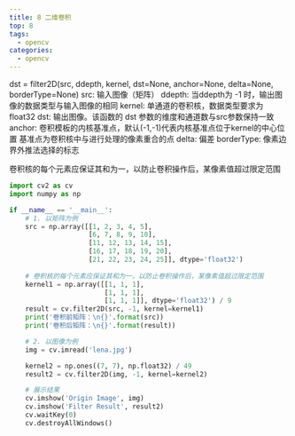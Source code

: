 ```yaml
---
title: 8 二维卷积
top: 8
tags:
  - opencv
categories:
  - opencv
---
```


dst = filter2D(src, ddepth, kernel, dst=None, anchor=None, delta=None, borderType=None)
src: 输入图像（矩阵）
ddepth: 当ddepth为 -1 时，输出图像的数据类型与输入图像的相同
kernel: 单通道的卷积核，数据类型要求为 float32
dst: 输出图像。该函数的 dst 参数的维度和通道数与src参数保持一致
anchor: 卷积模板的内核基准点，默认(-1,-1)代表内核基准点位于kernel的中心位置
基准点为卷积核中与进行处理的像素重合的点
delta: 偏差
borderType: 像素边界外推法选择的标志

卷积核的每个元素应保证其和为一，以防止卷积操作后，某像素值超过限定范围

```python
import cv2 as cv
import numpy as np

if __name__ == '__main__':
    # 1. 以矩阵为例
    src = np.array([[1, 2, 3, 4, 5],
                    [6, 7, 8, 9, 10],
                    [11, 12, 13, 14, 15],
                    [16, 17, 18, 19, 20],
                    [21, 22, 23, 24, 25]], dtype='float32')
    
    # 卷积核的每个元素应保证其和为一，以防止卷积操作后，某像素值超过限定范围
    kernel1 = np.array([[1, 1, 1],
                        [1, 1, 1],
                        [1, 1, 1]], dtype='float32') / 9
    result = cv.filter2D(src, -1, kernel=kernel1)
    print('卷积前矩阵：\n{}'.format(src))
    print('卷积后矩阵：\n{}'.format(result))

    # 2. 以图像为例
    img = cv.imread('lena.jpg')

    kernel2 = np.ones((7, 7), np.float32) / 49
    result2 = cv.filter2D(img, -1, kernel=kernel2)

    # 展示结果
    cv.imshow('Origin Image', img)
    cv.imshow('Filter Result', result2)
    cv.waitKey(0)
    cv.destroyAllWindows()
```